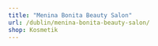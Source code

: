 ```yaml
---
title: "Menina Bonita Beauty Salon"
url: /dublin/menina-bonita-beauty-salon/
shop: Kosmetik
---
```

